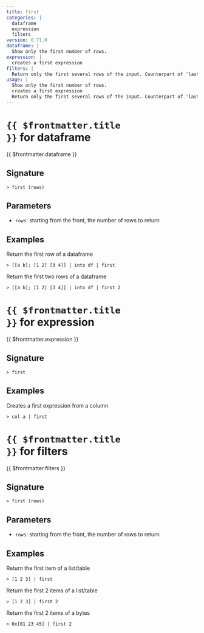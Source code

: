 ```yaml
---
title: first
categories: |
  dataframe
  expression
  filters
version: 0.71.0
dataframe: |
  Show only the first number of rows.
expression: |
  creates a first expression
filters: |
  Return only the first several rows of the input. Counterpart of 'last'. Opposite of 'skip'.
usage: |
  Show only the first number of rows.
  creates a first expression
  Return only the first several rows of the input. Counterpart of 'last'. Opposite of 'skip'.
---
```


# <code>{{ $frontmatter.title }}</code> for dataframe

<div class='command-title'>{{ $frontmatter.dataframe }}</div>

## Signature

```> first (rows)```

## Parameters

 -  `rows`: starting from the front, the number of rows to return

## Examples

Return the first row of a dataframe
```shell
> [[a b]; [1 2] [3 4]] | into df | first
```

Return the first two rows of a dataframe
```shell
> [[a b]; [1 2] [3 4]] | into df | first 2
```

# <code>{{ $frontmatter.title }}</code> for expression

<div class='command-title'>{{ $frontmatter.expression }}</div>

## Signature

```> first ```

## Examples

Creates a first expression from a column
```shell
> col a | first
```

# <code>{{ $frontmatter.title }}</code> for filters

<div class='command-title'>{{ $frontmatter.filters }}</div>

## Signature

```> first (rows)```

## Parameters

 -  `rows`: starting from the front, the number of rows to return

## Examples

Return the first item of a list/table
```shell
> [1 2 3] | first
```

Return the first 2 items of a list/table
```shell
> [1 2 3] | first 2
```

Return the first 2 items of a bytes
```shell
> 0x[01 23 45] | first 2
```
